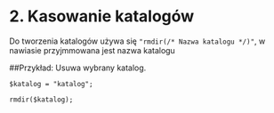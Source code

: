 # 2. Kasowanie katalogów

Do tworzenia katalogów używa się `"rmdir(/* Nazwa katalogu */)"`, w nawiasie przyjmmowana jest nazwa katalogu


##Przykład:
Usuwa wybrany katalog.

	$katalog = "katalog";

	rmdir($katalog);

